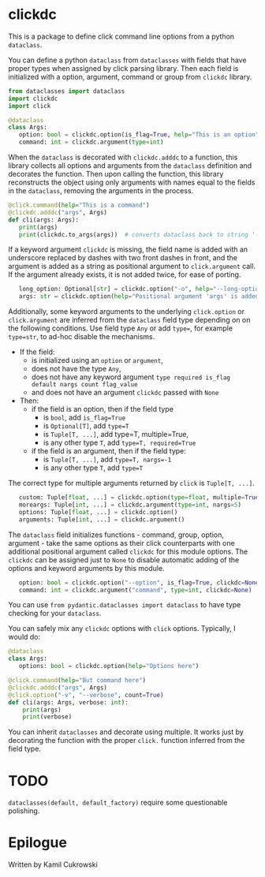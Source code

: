 # clickdc

This is a package to define click command line options from a python `dataclass`.

You can define a python `dataclass` from `dataclasses` with fields that have
proper types when assigned by click parsing library. Then each field is
initialized with a option, argument, command or group from `clickdc` library.

```python
from dataclasses import dataclass
import clickdc
import click

@dataclass
class Args:
   option: bool = clickdc.option(is_flag=True, help="This is an option")
   command: int = clickdc.argument(type=int)
```

When the `dataclass` is decorated with `clickdc.adddc` to a function, this
library collects all options and arguments from the `dataclass` definition and
decorates the function. Then upon calling the function, this library
reconstructs the object using only arguments with names equal to the fields in
the `dataclass`, removing the arguments in the process.

```python
@click.command(help="This is a command")
@clickdc.adddc("args", Args)
def cli(args: Args):
   print(args)
   print(clickdc.to_args(args))  # converts dataclass back to string '--option command'
```

If a keyword argument `clickdc` is missing, the field name is added with
an underscore replaced by dashes with two front dashes in front, and the
argument is added as a string as positional argument to `click.argument`
call. If the argument already exists, it is not added twice, for ease
of porting.

```python
   long_option: Optional[str] = clickdc.option("-o", help="--long-option is added automatically")
   args: str = clickdc.option(help="Positional argument 'args' is added automatically")
```


Additionally, some keyword arguments to the underlying `click.option` or
`click.argument` are inferred from the `dataclass` field type depending on
on the following conditions. Use field type `Any` or add `type=`, for example
`type=str`, to ad-hoc disable the mechanisms.

- If the field:
   - is initialized using an `option` or `argument`,
   - does not have the type `Any`,
   - does not have any keyword argument `type required is_flag default nargs count flag_value`
   - and does not have an argument `clickdc` passed with `None`
- Then:
  - if the field is an option, then if the field type
      - is `bool`, add `is_flag=True`
      - is `Optional[T]`, add `type=T`
      - is `Tuple[T, ...]`, add type=T, multiple=True,
      - is any other type `T`, add `type=T, required=True`
  - if the field is an argument, then if the field type:
      - is `Tuple[T, ...]`, add `type=T, nargs=-1`
      - is any other type `T`, add `type=T`

The correct type for multiple arguments returned by `click` is `Tuple[T, ...]`.

```python
   custom: Tuple[float, ...] = clickdc.option(type=float, multiple=True)
   moreargs: Tuple[int, ...] = clickdc.argument(type=int, nargs=5)
   options: Tuple[float, ...] = clickdc.option()
   arguments: Tuple[int, ...] = clickdc.argument()
```


The `dataclass` field initializes functions - command, group, option, argument - take the
same options as their click counterparts with one additional positional
argument called `clickdc` for this module options. The `clickdc` can be assigned
just to `None` to disable automatic adding of the options and keyword
arguments by this module.

```python
   option: bool = clickdc.option("--option", is_flag=True, clickdc=None)
   command: int = clickdc.argument("command", type=int, clickdc=None)
```

You can use `from pydantic.dataclasses import dataclass` to have type checking
for your `dataclass`.

You can safely mix any `clickdc` options with `click` options. Typically, I
would do:

```python
@dataclass
class Args:
   options: bool = clickdc.option(help="Options here")

@click.command(help="But command here")
@clickdc.adddc("args", Args)
@click.option("-v", "--verbose", count=True)
def cli(args: Args, verbose: int):
    print(args)
    print(verbose)
```

You can inherit `dataclasses` and decorate using multiple. It works just by
decorating the function with the proper `click.` function inferred from the
field type.



# TODO

`dataclasses(default, default_factory)` require some questionable polishing.

# Epilogue

Written by Kamil Cukrowski

